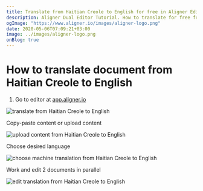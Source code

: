 ```yaml
---
title: Translate from Haitian Creole to English for free in Aligner Editor
description: Aligner Dual Editor Tutorial. How to translate for free from Haitian Creole to English. Aligner is multilingual document management platform. 
ogImage: "https://www.aligner.io/images/aligner-logo.png"
date: 2020-05-06T07:09:21+03:00
image: ../images/aligner-logo.png
onBlog: true
---
```


# How to translate document from Haitian Creole to English

1. Go to editor at [app.aligner.io](https://app.aligner.io "Aligner App web page")

![translate from Haitian Creole to English](../aligner-blank-editor.png "translate from Haitian Creole to English")

Copy-paste content or upload content

![upload content from Haitian Creole to English](../aligner-uploaded-document.png "upload content from Haitian Creole to English")

Choose desired language

![choose machine translation from Haitian Creole to English](../aligner-language-dropdown.png "choose machine translation from Haitian Creole to English")

Work and edit 2 documents in parallel

![edit translation from Haitian Creole to English](../aligner-double-sitded-editor.png "edit translation from Haitian Creole to English")

